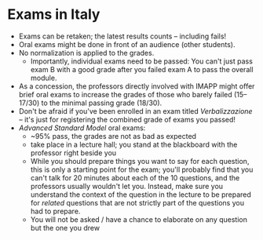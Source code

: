 # Exams in Italy

* Exams can be retaken; the latest results counts – including fails!
* Oral exams might be done in front of an audience (other students).
* No normalization is applied to the grades.
  * Importantly, individual exams need to be passed: You can't just pass exam B with a good grade after you failed exam A to pass the overall module.
* As a concession, the professors directly involved with IMAPP might offer brief oral exams to increase the grades of those who barely failed (15–17/30) to the minimal passing grade (18/30).
* Don't be afraid if you've been enrolled in an exam titled _Verbalizzazione_ – it's just for registering the combined grade of exams you passed!
* _Advanced Standard Model_ oral exams:
  * \~95% pass, the grades are not as bad as expected
  * take place in a lecture hall; you stand at the blackboard with the professor right beside you
  * While you should prepare things you want to say for each question, this is only a starting point for the exam; you'll probably find that you can't talk for 20 minutes about each of the 10 questions, and the professors usually wouldn't let you. Instead, make sure you understand the context of the question in the lecture to be prepared for _related_ questions that are not strictly part of the questions you had to prepare.
  * You will not be asked / have a chance to elaborate on any question but the one you drew
